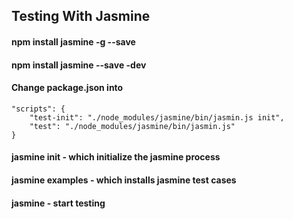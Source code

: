 ## Testing With Jasmine

#### npm install jasmine -g --save
#### npm install jasmine --save -dev
#### Change package.json into
	"scripts": {
    	"test-init": "./node_modules/jasmine/bin/jasmin.js init",
    	"test": "./node_modules/jasmine/bin/jasmin.js"
	}
#### jasmine init - which initialize the jasmine process
#### jasmine examples - which installs jasmine test cases
#### jasmine - start testing


